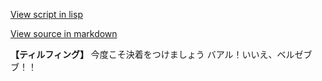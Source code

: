 [View script in lisp](../scripts/202299993.txt)

[View source in markdown](202299993.md)

**【ティルフィング】**
今度こそ決着をつけましょう
バアル！いいえ、ベルゼブブ！！
